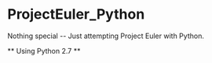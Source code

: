 # ProjectEuler_Python

Nothing special -- Just attempting Project Euler with Python.

** Using Python 2.7 **
